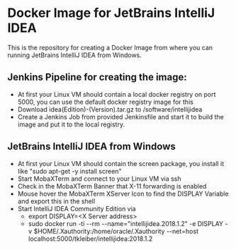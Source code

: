 # Docker Image for JetBrains IntelliJ IDEA

This is the repository for creating a Docker Image from where you can running JetBrains IntelliJ IDEA from Windows.

## Jenkins Pipeline for creating the image:
*   At first your Linux VM should contain a local docker registry on port 5000, you can use the default docker registry image for this
*   Download idea(Edition)-(Version).tar.gz to /software/intellijidea
*   Create a Jenkins Job from provided Jenkinsfile and start it to build the image and put it to the local registry.

## JetBrains IntelliJ IDEA from Windows
*   At first your Linux VM should contain the screen package, you install it like "sudo apt-get -y install screen"
*   Start MobaXTerm and connect to your Linux VM via ssh
*   Check in the MobaXTerm Banner that X-11 forwarding is enabled
*   Mouse hover the MobaXTerm XServer Icon to find the DISPLAY Variable and export this in the shell
*   Start IntelliJ IDEA Community Edition via
    *   export DISPLAY=&lt;X Server address>
    *   sudo docker run -ti --rm --name="intellijidea.2018.1.2" -e DISPLAY -v $HOME/.Xauthority:/home/oracle/.Xauthority --net=host localhost:5000/tkleiber/intellijidea:2018.1.2
